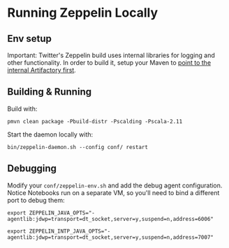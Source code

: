 # Running Zeppelin Locally

## Env setup

Important: Twitter's Zeppelin build uses internal libraries for logging and other functionality. In order to build it, setup your Maven to [point to the internal Artifactory first](https://confluence.twitter.biz/display/STREAMCOMPT/Running+Presto+Locally#RunningPrestoLocally-MavenSettings).


## Building & Running

Build with:
```
pmvn clean package -Pbuild-distr -Pscalding -Pscala-2.11
```

Start the daemon locally with:
```
bin/zeppelin-daemon.sh --config conf/ restart
```


## Debugging

Modify your `conf/zeppelin-env.sh` and add the debug agent configuration. Notice Notebooks run on a separate VM, so you'll need to bind a different port to debug them:

```
export ZEPPELIN_JAVA_OPTS="-agentlib:jdwp=transport=dt_socket,server=y,suspend=n,address=6006"

export ZEPPELIN_INTP_JAVA_OPTS="-agentlib:jdwp=transport=dt_socket,server=y,suspend=n,address=7007"
```
